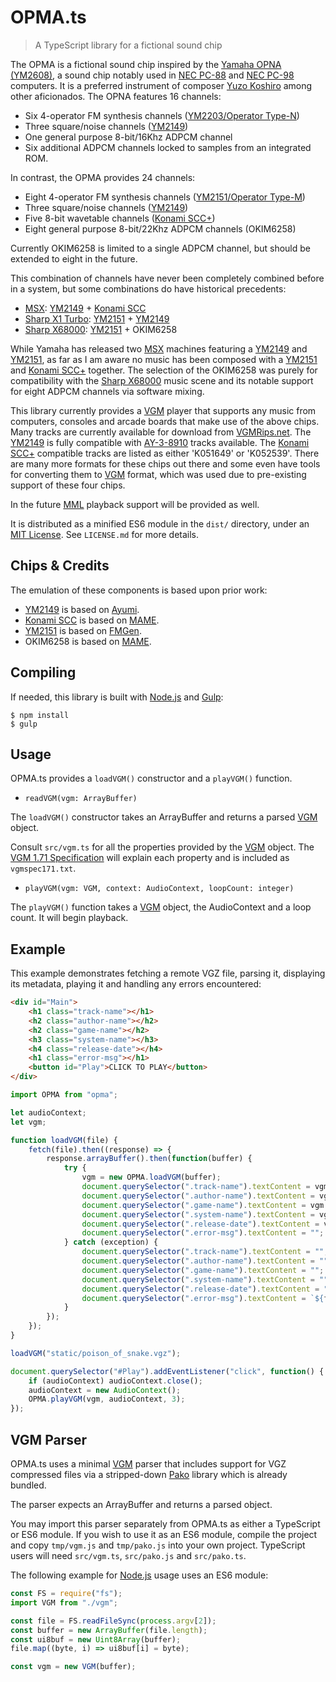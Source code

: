 # OPMA.ts
> A TypeScript library for a fictional sound chip

The OPMA is a fictional sound chip inspired by the [Yamaha OPNA (YM2608)][0], a
sound chip notably used in [NEC PC-88][1] and [NEC PC-98][2] computers. It is a
preferred instrument of composer [Yuzo Koshiro][3] among other aficionados. The
OPNA features 16 channels:
 
* Six 4-operator FM synthesis channels ([YM2203/Operator Type-N][4])
* Three square/noise channels ([YM2149][5])
* One general purpose 8-bit/16Khz ADPCM channel
* Six additional ADPCM channels locked to samples from an integrated ROM.

In contrast, the OPMA provides 24 channels:
 
* Eight 4-operator FM synthesis channels ([YM2151/Operator Type-M][6])
* Three square/noise channels ([YM2149][5])
* Five 8-bit wavetable channels ([Konami SCC+][7])
* Eight general purpose 8-bit/22Khz ADPCM channels (OKIM6258)

Currently OKIM6258 is limited to a single ADPCM channel, but should be extended
to eight in the future.

This combination of channels have never been completely combined before in a
system, but some combinations do have historical precedents:

* [MSX][8]: [YM2149][5] + [Konami SCC][7]
* [Sharp X1 Turbo][10]: [YM2151][6] + [YM2149][5]
* [Sharp X68000][9]: [YM2151][6] + OKIM6258

While Yamaha has released two [MSX][8] machines featuring a [YM2149][5] and
[YM2151][6], as far as I am aware no music has been composed with a [YM2151][6]
and [Konami SCC+][7] together. The selection of the OKIM6258 was purely for
compatibility with the [Sharp X68000][9] music scene and its notable support
for eight ADPCM channels via software mixing.
 
This library currently provides a [VGM][11] player that supports any music from
computers, consoles and arcade boards that make use of the above chips. Many
tracks are currently available for download from [VGMRips.net][11]. The
[YM2149][5] is fully compatible with [AY-3-8910][5] tracks available. The
[Konami SCC+][7] compatible tracks are listed as either 'K051649' or 'K052539'.
There are many more formats for these chips out there and some even have tools
for converting them to [VGM][11] format, which was used due to pre-existing
support of these four chips.

In the future [MML][12] playback support will be provided as well. 

It is distributed as a minified ES6 module in the `dist/` directory, under an
[MIT License][13]. See `LICENSE.md` for more details.

## Chips & Credits
The emulation of these components is based upon prior work:

* [YM2149][5] is based on [Ayumi][14].
* [Konami SCC][7] is based on [MAME][15].
* [YM2151][6] is based on [FMGen][16].
* OKIM6258 is based on [MAME][15].

## Compiling
If needed, this library is built with [Node.js][17] and [Gulp][18]:

``` Shell
$ npm install
$ gulp
```

## Usage
OPMA.ts provides a `loadVGM()` constructor and a `playVGM()` function.

* `readVGM(vgm: ArrayBuffer)`

The `loadVGM()` constructor takes an ArrayBuffer and returns a parsed [VGM][11]
object.

Consult `src/vgm.ts` for all the properties provided by the [VGM][11] object.
The [VGM 1.71 Specification][19] will explain each property and is included as
`vgmspec171.txt`.

* `playVGM(vgm: VGM, context: AudioContext, loopCount: integer)`

The `playVGM()` function takes a [VGM][11] object, the AudioContext and a loop
count. It will begin playback.

## Example
This example demonstrates fetching a remote VGZ file, parsing it, displaying
its metadata, playing it and handling any errors encountered:

```html
<div id="Main">
    <h1 class="track-name"></h1>
    <h2 class="author-name"></h2>
    <h2 class="game-name"></h2>
    <h3 class="system-name"></h3>
    <h4 class="release-date"></h4>
    <h1 class="error-msg"></h1>
    <button id="Play">CLICK TO PLAY</button>
</div>
```

```javascript
import OPMA from "opma";

let audioContext;
let vgm;

function loadVGM(file) {
    fetch(file).then((response) => {
        response.arrayBuffer().then(function(buffer) {
            try {
                vgm = new OPMA.loadVGM(buffer);
                document.querySelector(".track-name").textContent = vgm.gd3Tags.trackNameEn;
                document.querySelector(".author-name").textContent = vgm.gd3Tags.trackAuthorEn;
                document.querySelector(".game-name").textContent = vgm.gd3Tags.gameNameEn;
                document.querySelector(".system-name").textContent = vgm.gd3Tags.systemNameEn;
                document.querySelector(".release-date").textContent = vgm.gd3Tags.releaseDate;
                document.querySelector(".error-msg").textContent = "";
            } catch (exception) {
                document.querySelector(".track-name").textContent = "";
                document.querySelector(".author-name").textContent = "";
                document.querySelector(".game-name").textContent = "";
                document.querySelector(".system-name").textContent = "";
                document.querySelector(".release-date").textContent = "";
                document.querySelector(".error-msg").textContent = `${file}: ${exception.message}`;
            }
        });
    });
}

loadVGM("static/poison_of_snake.vgz");

document.querySelector("#Play").addEventListener("click", function() {
    if (audioContext) audioContext.close();
    audioContext = new AudioContext();
    OPMA.playVGM(vgm, audioContext, 3);
});
```

## VGM Parser
OPMA.ts uses a minimal [VGM][11] parser that includes support for VGZ
compressed files via a stripped-down [Pako][20] library which is already
bundled. 

The parser expects an ArrayBuffer and returns a parsed object.

You may import this parser separately from OPMA.ts as either a TypeScript or
ES6 module. If you wish to use it as an ES6 module, compile the project and
copy `tmp/vgm.js` and `tmp/pako.js` into your own project. TypeScript users
will need `src/vgm.ts`, `src/pako.js` and `src/pako.ts`.

The following example for [Node.js][17] usage uses an ES6 module:

```javascript
const FS = require("fs");
import VGM from "./vgm";

const file = FS.readFileSync(process.argv[2]);
const buffer = new ArrayBuffer(file.length);
const ui8buf = new Uint8Array(buffer);
file.map((byte, i) => ui8buf[i] = byte);

const vgm = new VGM(buffer);
```

[0]: https://en.wikipedia.org/wiki/Yamaha_YM2608
[1]: https://en.wikipedia.org/wiki/PC-8800_series
[2]: https://en.wikipedia.org/wiki/PC-9800_series
[3]: https://en.wikipedia.org/wiki/Yuzo_Koshiro
[4]: https://en.wikipedia.org/wiki/Yamaha_YM2203
[5]: https://en.wikipedia.org/wiki/General_Instrument_AY-3-8910
[6]: https://en.wikipedia.org/wiki/Yamaha_YM2151
[7]: https://www.msx.org/wiki/SCC
[8]: https://en.wikipedia.org/wiki/MSX
[9]: https://en.wikipedia.org/wiki/X68000
[10]: https://en.wikipedia.org/wiki/X1_(computer)
[11]: https://vgmrips.net/
[12]: https://en.wikipedia.org/wiki/Music_Macro_Language
[13]: https://en.wikipedia.org/wiki/MIT_License
[14]: https://github.com/true-grue/ayumi
[15]: https://www.mamedev.org/
[16]: http://retropc.net/cisc/m88/download.html
[17]: https://nodejs.org/en/
[18]: https://gulpjs.com/
[19]: https://vgmrips.net/wiki/VGM_Specification
[20]: https://github.com/nodeca/pako
